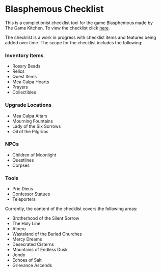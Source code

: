 # Blasphemous Checklist
This is a completionist checklist tool for the game Blasphemous made by The Game Kitchen. To view the checklist click [here](https://gzal.github.io/Blasphemous_Checklist/). 

The checklist is a work in progress with checklist items and features being added over time. The scope for the checklist includes the following:
### Inventory Items
- Rosary Beads
- Relics
- Quest Items
- Mea Culpa Hearts
- Prayers
- Collectibles
### Upgrade Locations
- Mea Culpa Altars
- Mourning Fountains
- Lady of the Six Sorrows
- Oil of the Pilgrims
### NPCs
- Children of Moonlight
- Questlines
- Corpses
### Tools
- Prie Dieus
- Confessor Statues
- Teleporters

Currently, the content of the checklist covers the following areas:
- Brotherhood of the Silent Sorrow
- The Holy Line
- Albero
- Wasteland of the Buried Churches
- Mercy Dreams
- Desecrated Cisterns
- Mountains of Endless Dusk
- Jondo
- Echoes of Salt
- Grievance Ascends
